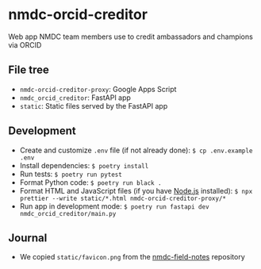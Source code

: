# nmdc-orcid-creditor

Web app NMDC team members use to credit ambassadors and champions via ORCID

## File tree

- `nmdc-orcid-creditor-proxy`: Google Apps Script
- `nmdc_orcid_creditor`: FastAPI app
- `static`: Static files served by the FastAPI app

## Development

- Create and customize `.env` file (if not already done): `$ cp .env.example .env`
- Install dependencies: `$ poetry install`
- Run tests: `$ poetry run pytest`
- Format Python code: `$ poetry run black .`
- Format HTML and JavaScript files (if you have [Node.js](https://nodejs.org/en/download/prebuilt-installer) installed):
  `$ npx prettier --write static/*.html nmdc-orcid-creditor-proxy/*`
- Run app in development mode: `$ poetry run fastapi dev nmdc_orcid_creditor/main.py`

## Journal

- We copied `static/favicon.png` from
  the [nmdc-field-notes](https://github.com/microbiomedata/nmdc-field-notes/blob/main/public/favicon.png) repository
